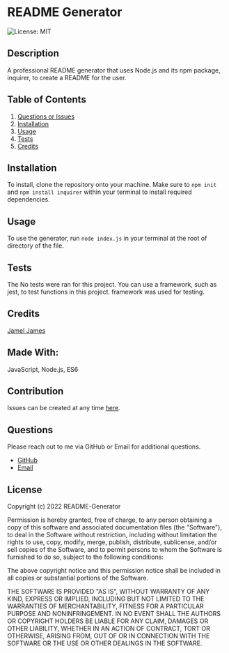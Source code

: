 # README Generator 

![License: MIT](https://img.shields.io/badge/License-MIT-yellow.svg)

## Description
A professional README generator that uses Node.js and its npm package, inquirer, to create a README for the user.
## Table of Contents
1. [Questions or Issues](#Questions)
2. [Installation](#Installation)
3. [Usage](#Usage)
4. [Tests](#Tests)
5. [Credits](#Credits)
## Installation
To install, clone the repository onto your machine. Make sure to `npm init` and `npm install inquirer` within your terminal to install required dependencies. 
## Usage
To use the generator, run `node index.js` in your terminal at the root of directory of the file.
## Tests
The No tests were ran for this project. You can use a framework, such as jest, to test functions in this project. framework was used for testing.
## Credits
[Jamel James](https://github.com/jrj-sys)
## Made With:
JavaScript, Node.js, ES6
## Contribution 
Issues can be created at any time [here](https://github.com/jrj-sys/README-Generator/issues).
## Questions
Please reach out to me via GitHub or Email for additional questions.

- [GitHub](https://github.com/jrj-sys)
- [Email](jamesjamel99@gmail.com)

## License
Copyright (c) 2022 README-Generator
  
Permission is hereby granted, free of charge, to any person obtaining a copy
of this software and associated documentation files (the "Software"), to deal
in the Software without restriction, including without limitation the rights
to use, copy, modify, merge, publish, distribute, sublicense, and/or sell
copies of the Software, and to permit persons to whom the Software is
furnished to do so, subject to the following conditions:
  
The above copyright notice and this permission notice shall be included in all
copies or substantial portions of the Software.
  
THE SOFTWARE IS PROVIDED "AS IS", WITHOUT WARRANTY OF ANY KIND, EXPRESS OR
IMPLIED, INCLUDING BUT NOT LIMITED TO THE WARRANTIES OF MERCHANTABILITY,
FITNESS FOR A PARTICULAR PURPOSE AND NONINFRINGEMENT. IN NO EVENT SHALL THE
AUTHORS OR COPYRIGHT HOLDERS BE LIABLE FOR ANY CLAIM, DAMAGES OR OTHER
LIABILITY, WHETHER IN AN ACTION OF CONTRACT, TORT OR OTHERWISE, ARISING FROM,
OUT OF OR IN CONNECTION WITH THE SOFTWARE OR THE USE OR OTHER DEALINGS IN THE
SOFTWARE.

